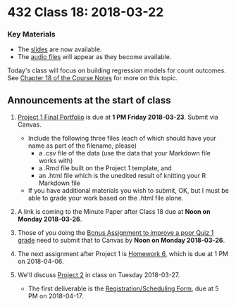 # 432 Class 18: 2018-03-22

### Key Materials

- The [slides](https://github.com/THOMASELOVE/432-2018/tree/master/slides/class18) are now available.
- The [audio files](https://github.com/THOMASELOVE/432-2018/tree/master/slides/class18) will appear as they become available.

Today's class will focus on building regression models for count outcomes. See [Chapter 18 of the Course Notes](https://thomaselove.github.io/432-notes/modeling-a-count-outcome-in-ohio-smart.html#where-to-read-this-chapter-1) for more on this topic.

## Announcements at the start of class

1. [Project 1 Final Portfolio](https://github.com/THOMASELOVE/432-2018/tree/master/projects/project1#the-portfolio) is due at **1 PM Friday 2018-03-23**. Submit via Canvas. 
    - Include the following three files (each of which should have your name as part of the filename, please)
        - a .csv file of the data (use the data that your Markdown file works with) 
        - a .Rmd file built on the Project 1 template, and
        - an .html file which is the unedited result of knitting your R Markdown file
    - If you have additional materials you wish to submit, OK, but I must be able to grade your work based on the .html file alone.

2. A link is coming to the Minute Paper after Class 18 due at **Noon on Monday 2018-03-26**.

3. Those of you doing the [Bonus Assignment to improve a poor Quiz 1 grade](https://github.com/THOMASELOVE/432-2018/tree/master/quizzes/quiz1/bonus) need to submit that to Canvas by **Noon on Monday 2018-03-26**.

4. The next assignment after Project 1 is [Homework 6](https://github.com/THOMASELOVE/432-2018/tree/master/assignments), which is due at 1 PM on 2018-04-06.

5. We'll discuss [Project 2](https://github.com/THOMASELOVE/432-2018/tree/master/projects/project2) in class on Tuesday 2018-03-27. 
    - The first deliverable is the [Registration/Scheduling Form](https://goo.gl/forms/Zfgnq5pyAAzAlmUm1), due at 5 PM on 2018-04-17.
    
